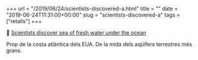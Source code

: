 +++
url = "/2019/06/24/scientists-discovered-a.html"
title = ""
date = "2019-06-24T11:31:00+00:00"
slug = "scientists-discovered-a"
tags = ["retalls"]
+++

📎 [Scientists discover sea of fresh water under the ocean](https://qz.com/1650613/scientists-discover-sea-of-fresh-water-under-the-ocean/")

Prop de la costa atlàntica dels EUA. De la mida dels aqüífers terrestres més grans.
